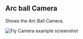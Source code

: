 ## Arc ball Camera

Shows the Arc Ball Camera.

![Fly Camera example screenshot](../assets/img/arc-ball-camera.png)
